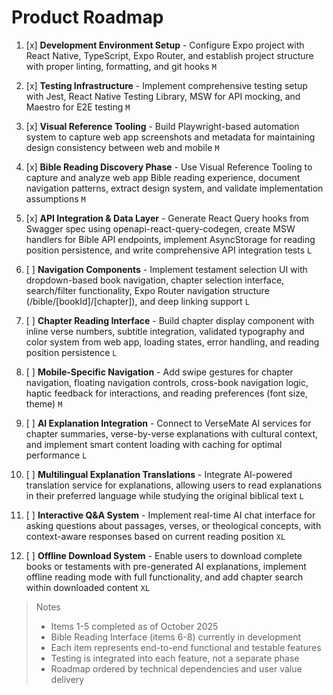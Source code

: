 # Product Roadmap

1. [x] **Development Environment Setup** - Configure Expo project with React Native, TypeScript, Expo Router, and establish project structure with proper linting, formatting, and git hooks `M`

2. [x] **Testing Infrastructure** - Implement comprehensive testing setup with Jest, React Native Testing Library, MSW for API mocking, and Maestro for E2E testing `M`

3. [x] **Visual Reference Tooling** - Build Playwright-based automation system to capture web app screenshots and metadata for maintaining design consistency between web and mobile `M`

4. [x] **Bible Reading Discovery Phase** - Use Visual Reference Tooling to capture and analyze web app Bible reading experience, document navigation patterns, extract design system, and validate implementation assumptions `M`

5. [x] **API Integration & Data Layer** - Generate React Query hooks from Swagger spec using openapi-react-query-codegen, create MSW handlers for Bible API endpoints, implement AsyncStorage for reading position persistence, and write comprehensive API integration tests `L`

6. [ ] **Navigation Components** - Implement testament selection UI with dropdown-based book navigation, chapter selection interface, search/filter functionality, Expo Router navigation structure (/bible/[bookId]/[chapter]), and deep linking support `L`

7. [ ] **Chapter Reading Interface** - Build chapter display component with inline verse numbers, subtitle integration, validated typography and color system from web app, loading states, error handling, and reading position persistence `L`

8. [ ] **Mobile-Specific Navigation** - Add swipe gestures for chapter navigation, floating navigation controls, cross-book navigation logic, haptic feedback for interactions, and reading preferences (font size, theme) `M`

9. [ ] **AI Explanation Integration** - Connect to VerseMate AI services for chapter summaries, verse-by-verse explanations with cultural context, and implement smart content loading with caching for optimal performance `L`

10. [ ] **Multilingual Explanation Translations** - Integrate AI-powered translation service for explanations, allowing users to read explanations in their preferred language while studying the original biblical text `L`

11. [ ] **Interactive Q&A System** - Implement real-time AI chat interface for asking questions about passages, verses, or theological concepts, with context-aware responses based on current reading position `XL`

12. [ ] **Offline Download System** - Enable users to download complete books or testaments with pre-generated AI explanations, implement offline reading mode with full functionality, and add chapter search within downloaded content `XL`

> Notes
> - Items 1-5 completed as of October 2025
> - Bible Reading Interface (items 6-8) currently in development
> - Each item represents end-to-end functional and testable features
> - Testing is integrated into each feature, not a separate phase
> - Roadmap ordered by technical dependencies and user value delivery
